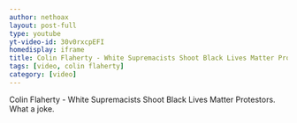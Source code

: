 ```yaml
---
author: nethoax
layout: post-full
type: youtube
yt-video-id: 30v0rxcpEFI
homedisplay: iframe
title: Colin Flaherty - White Supremacists Shoot Black Lives Matter Protestors. What a joke. 
tags: [video, colin flaherty]
category: [video]
---
```

Colin Flaherty - White Supremacists Shoot Black Lives Matter Protestors. What a joke.
